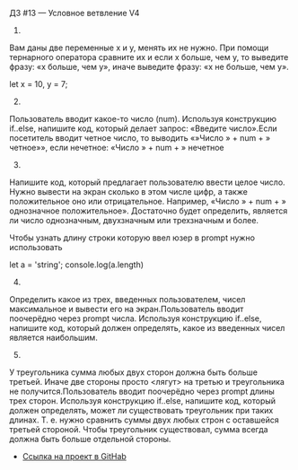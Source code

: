 ДЗ #13 — Условное ветвление V4

1.
Вам даны две переменные x и y, менять их не нужно. При помощи тернарного оператора сравните их и если x больше, чем y, то выведите фразу: «x больше, чем y», иначе выведите фразу: «x не больше, чем y».

let x = 10, y = 7;

2.
Пользователь вводит какое-то число (num). Используя конструкцию if..else, напишите код, который делает запрос: «Введите число».Если посетитель вводит четное число, то выводить «»Число » + num + » четное»», если нечетное: «Число » + num + » нечетное

3.
Напишите код, который предлагает пользователю ввести целое число. Нужно вывести на экран сколько в этом числе цифр, а также положительное оно или отрицательное. Например, «Число » + num + » однозначное положительное». Достаточно будет определить, является ли число однозначным, двухзначным или трехзначным и более.

Чтобы узнать длину строки которую ввел юзер в prompt нужно использовать

let a = 'string'; 
console.log(a.length)

4.
Определить какое из трех, введенных пользователем, чисел максимальное и вывести его на экран.Пользователь вводит поочерёдно через prompt числа. Используя конструкцию if..else, напишите код, который должен определять, какое из введенных чисел является наибольшим.

5.
У треугольника сумма любых двух сторон должна быть больше третьей. Иначе две стороны просто <лягут> на третью и треугольника не получится.Пользователь вводит поочерёдно через prompt длины трех сторон. Используя конструкцию if..else, напишите код, который должен определять, может ли существовать треугольник при таких длинах. Т. е. нужно сравнить суммы двух любых строн с оставшейся третьей стороной. Чтобы треугольник существовал, сумма всегда должна быть больше отдельной стороны.



* [Ссылка на проект в GitHab](https://github.com/EShka0707/js_studies.git)
